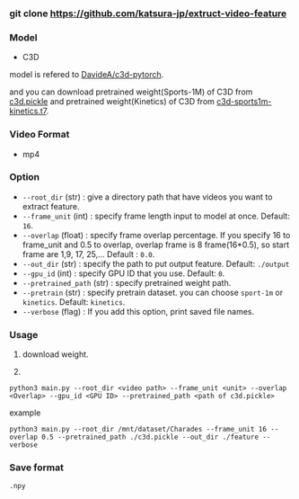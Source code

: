 ### git clone https://github.com/katsura-jp/extruct-video-feature

### Model
- C3D

model is refered to [DavideA/c3d-pytorch](https://github.com/DavideA/c3d-pytorch).

and you can download pretrained weight(Sports-1M) of C3D from [c3d.pickle](http://imagelab.ing.unimore.it/files/c3d_pytorch/c3d.pickle)
and pretrained weight(Kinetics) of C3D from [c3d-sports1m-kinetics.t7](https://github.com/kenshohara/3D-ResNets/releases/download/1.0/c3d-sports1m-kinetics.t7).


### Video Format
- mp4

### Option
- `--root_dir` (str) : give a directory path that have videos you want to extract feature.
- `--frame_unit` (int) : specify frame length input to model at once. Default: `16`.
- `--overlap` (float) : specify frame overlap percentage. If you specify 16 to frame_unit and 0.5 to overlap,
overlap frame is 8 frame(16*0.5), so start frame are 1,9, 17, 25,... Default : `0.0`.
- `--out_dir` (str) : specify the path to put output feature. Default: `./output`
- `--gpu_id` (int) : specify GPU ID that you use. Default: `0`.
- `--pretrained_path` (str) : specify pretrained weight path.
- `--pretrain` (str) : specify pretrain dataset. you can choose `sport-1m` or `kinetics`. Default: `kinetics`.
- `--verbose` (flag) : If you add this option, print saved file names.

### Usage
1. download weight.

2. 
```
python3 main.py --root_dir <video path> --frame_unit <unit> --overlap <Overlap> --gpu_id <GPU ID> --pretrained_path <path of c3d.pickle>
```
example
```
python3 main.py --root_dir /mnt/dataset/Charades --frame_unit 16 --overlap 0.5 --pretrained_path ./c3d.pickle --out_dir ./feature --verbose
```
### Save format
`.npy`
